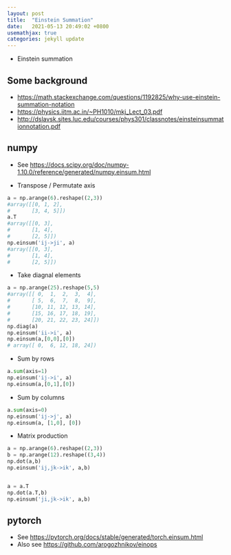 ```yaml
---
layout: post
title:  "Einstein Summation"
date:   2021-05-13 20:49:02 +0800
usemathjax: true
categories: jekyll update
---
```



- Einstein summation 

## Some background 
- <https://math.stackexchange.com/questions/1192825/why-use-einstein-summation-notation>
- <https://physics.iitm.ac.in/~PH1010/mkj_Lect_03.pdf>
- <http://dslavsk.sites.luc.edu/courses/phys301/classnotes/einsteinsummationnotation.pdf>

## numpy

- See <https://docs.scipy.org/doc/numpy-1.10.0/reference/generated/numpy.einsum.html>

- Transpose / Permutate axis 

```python
a = np.arange(6).reshape((2,3))
#array([[0, 1, 2],
#       [3, 4, 5]])
a.T
#array([[0, 3],
#       [1, 4],
#       [2, 5]])
np.einsum('ij->ji', a)
#array([[0, 3],
#       [1, 4],
#       [2, 5]])
```

- Take diagnal elements

```python
a = np.arange(25).reshape(5,5)
#array([[ 0,  1,  2,  3,  4],
#       [ 5,  6,  7,  8,  9],
#       [10, 11, 12, 13, 14],
#       [15, 16, 17, 18, 19],
#       [20, 21, 22, 23, 24]])
np.diag(a)
np.einsum('ii->i', a)
np.einsum(a,[0,0],[0])
# array([ 0,  6, 12, 18, 24])
```

- Sum by rows

```python
a.sum(axis=1)
np.einsum('ij->i', a)
np.einsum(a,[0,1],[0])
```

- Sum by columns

```python
a.sum(axis=0)
np.einsum('ij->j', a)
np.einsum(a, [1,0], [0])
```

- Matrix production

```python
a = np.arange(6).reshape((2,3))
b = np.arange(12).reshape((3,4))
np.dot(a,b)
np.einsum('ij,jk->ik', a,b)


a = a.T
np.dot(a.T,b)
np.einsum('ji,jk->ik', a,b)
```


## pytorch
- See <https://pytorch.org/docs/stable/generated/torch.einsum.html>
- Also see <https://github.com/arogozhnikov/einops>
